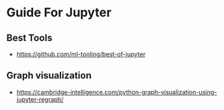 # Guide For Jupyter

## Best Tools

- https://github.com/ml-tooling/best-of-jupyter

## Graph visualization

- https://cambridge-intelligence.com/python-graph-visualization-using-jupyter-regraph/